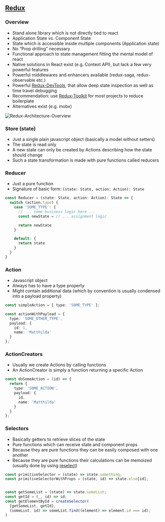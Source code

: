 ## [Redux](https://redux.js.org/)

### Overview

* Stand alone library which is not directly tied to react
* Application State vs. Component State
* State which is accessible inside multiple components (Application state)
* No “Prop drilling” necessary
* Functional approach to state management fitting the mental model of react
* Native solutions in React exist (e.g. Context API), but lack a few very powerful features
* Powerful middlewares and enhancers available (redux-saga, redux-observable etc.)
* Powerful [Redux-DevTools](https://github.com/reduxjs/redux-devtools), that allow deep state inspection as well as time travel debugging
* Recommendation: use [Redux-Toolkit](https://redux-toolkit.js.org/) for most projects to reduce boilerplate
* Alternatives exist (e.g. mobx)

![Redux-Architecture-Overview](../redux-architecture-overview-middleware.jpg)


### Store (state)

* Just a single plain javascript object (basically a model without setters)
* The state is read only
* A new state can only be created by Actions describing how the state should change
* Such a state transformation is made with pure functions called reducers

### Reducer

* Just a pure function
* Signature of basic form: `(state: State, action: Action): State`


```ts
const Reducer = (state: State, action: Action): State => {
  switch (action.type) {
    case 'SOME_TYPE': {
      // ... some business logic here ...
      const newState = // ... assignment logic

      return newState
    }

    default: {
      return state
    }
  }
}
```


### Action

* Javascript object
* Always has to have a type property
* Might contain additional data (which by convention is usually condensed into a payload property)


```ts
const simpleAction = { type: 'SOME_TYPE' };

const actionWithPayload = {
  type: 'SOME_OTHER_TYPE',
  payload: {
    id: 1,
    name: 'Matthilda'
  }
};
```


### ActionCreators

* Usually we create Actions by calling functions
* An ActionCreator is simply a function returning a specific Action

```ts
const doSomeAction = (id) => {
  return {
    type: 'SOME_ACTION',
    payload: {
      id,
      name: 'Matthilda'
    }
  }
};
```


### Selectors

* Basically getters to retrieve slices of the state
* Pure functions which can receive state and component props
* Because they are pure functions they can be easily composed with one another
* Because they are pure functions their calculations can be memoized (usually done by using [reselect](https://github.com/reduxjs/reselect))

```ts
const primitiveSelector = (state) => state.something;
const primitiveSelectorWithProps = (state, id) => state.else[id];


const getSomeList = (state) => state.someList;
const getId = (_, id) => id;
const getElementById = createSelector(
  [getSomeList, getId],
  (someList, id) => someList.find((element) => element.id === id);
)
```

